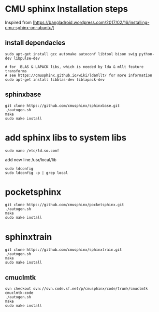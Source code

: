 # CMU sphinx Installation steps

Inspired from [https://bangladroid.wordpress.com/2017/02/16/installing-cmu-sphinx-on-ubuntu/] 

## install dependacies 
```
sudo apt-get install gcc automake autoconf libtool bison swig python-dev libpulse-dev
```
```
# for  BLAS & LAPACK libs, which is needed by lda & mllt feature transforms 
# see https://cmusphinx.github.io/wiki/ldamllt/ for more information 
sudo apt-get install libblas-dev liblapack-dev
```

## sphinxbase
```
git clone https://github.com/cmusphinx/sphinxbase.git
./autogen.sh
make 
sudo make install
```

# add sphinx libs to system libs 
```sudo nano /etc/ld.so.conf```

add new line /usr/local/lib
```
sudo ldconfig
sudo ldconfig -p | grep local
```

# pocketsphinx
```
git clone https://github.com/cmusphinx/pocketsphinx.git
./autogen.sh
make 
sudo make install
```

# sphinxtrain
```
git clone https://github.com/cmusphinx/sphinxtrain.git
./autogen.sh
make 
sudo make install
```

## cmuclmtk
```
svn checkout svn://svn.code.sf.net/p/cmusphinx/code/trunk/cmuclmtk cmuclmtk-code
./autogen.sh
make 
sudo make install
```


